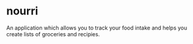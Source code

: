 # nourri
An application which allows you to track your food intake and helps you create lists of groceries and recipies.
